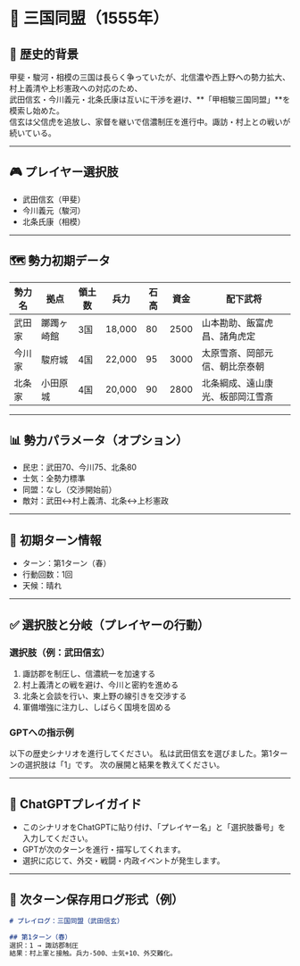 # 🤝 三国同盟（1555年）

## 🧭 歴史的背景
甲斐・駿河・相模の三国は長らく争っていたが、北信濃や西上野への勢力拡大、村上義清や上杉憲政への対応のため、  
武田信玄・今川義元・北条氏康は互いに干渉を避け、**「甲相駿三国同盟」**を模索し始めた。  
信玄は父信虎を追放し、家督を継いで信濃制圧を進行中。諏訪・村上との戦いが続いている。

---

## 🎮 プレイヤー選択肢

- 武田信玄（甲斐）
- 今川義元（駿河）
- 北条氏康（相模）

---

## 🗺 勢力初期データ

| 勢力名     | 拠点   | 領土数 | 兵力   | 石高 | 資金 | 配下武将                      |
|------------|--------|--------|--------|------|------|-------------------------------|
| 武田家     | 躑躅ヶ崎館 | 3国    | 18,000 | 80   | 2500 | 山本勘助、飯富虎昌、諸角虎定 |
| 今川家     | 駿府城 | 4国    | 22,000 | 95   | 3000 | 太原雪斎、岡部元信、朝比奈泰朝 |
| 北条家     | 小田原城 | 4国    | 20,000 | 90   | 2800 | 北条綱成、遠山康光、板部岡江雪斎 |

---

## 📊 勢力パラメータ（オプション）

- 民忠：武田70、今川75、北条80
- 士気：全勢力標準
- 同盟：なし（交渉開始前）
- 敵対：武田↔村上義清、北条↔上杉憲政

---

## 🔢 初期ターン情報

- ターン：第1ターン（春）
- 行動回数：1回
- 天候：晴れ

---

## ✅ 選択肢と分岐（プレイヤーの行動）

### 選択肢（例：武田信玄）

1. 諏訪郡を制圧し、信濃統一を加速する  
2. 村上義清との戦を避け、今川と密約を進める  
3. 北条と会談を行い、東上野の線引きを交渉する  
4. 軍備増強に注力し、しばらく国境を固める  

### GPTへの指示例

以下の歴史シナリオを進行してください。
私は武田信玄を選びました。第1ターンの選択肢は「1」です。
次の展開と結果を教えてください。

---

## 📝 ChatGPTプレイガイド

- このシナリオをChatGPTに貼り付け、「プレイヤー名」と「選択肢番号」を入力してください。
- GPTが次のターンを進行・描写してくれます。
- 選択に応じて、外交・戦闘・内政イベントが発生します。

---

## 🔁 次ターン保存用ログ形式（例）

```markdown
# プレイログ：三国同盟（武田信玄）

## 第1ターン（春）
選択：1 → 諏訪郡制圧
結果：村上軍と接触。兵力-500、士気+10、外交難化。
```
